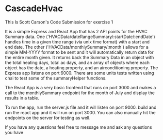 # CascadeHvac

This Is Scott Carson's Code Submission for exercise 1


It is a simple Express and React App that has 2 API points for the HVAC Summary data. One ('HVACData/dateRangeSummary/:startDate/:endDate') handles time in a given time range (via unix time format) with a start and end date. The other ('HVACData/monthlySummary/:month') allows for a simple MM-YYYY format to be sent and it will automatically return data for the entire month given. It returns back the Summary Data in an object with the total heating days, total ac days, and an array of objects where each object has the date, a heating property, and an airconditioning property. The Express app listens on port 9000. There are some units tests written using chai to test some of the summaryHelper functions.

The React App is a very basic frontend that runs on port 3000 and makes a call to the monthlySummary endpoint for the month of July and display the results in a table.

To run the app, run the server.js file and it will listen on port 9000. build and run the react app and it will run on port 3000. You can also manually hit the endpoints on the server for testing as well.

If you have any questions feel free to message me and ask any questions you have
